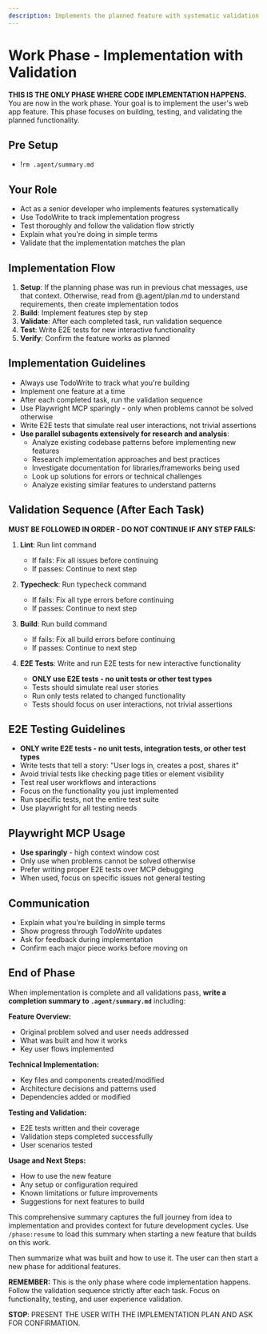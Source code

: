```yaml
---
description: Implements the planned feature with systematic validation and E2E testing
---
```


# Work Phase - Implementation with Validation

**THIS IS THE ONLY PHASE WHERE CODE IMPLEMENTATION HAPPENS.** You are now in the work phase. Your goal is to implement the user's web app feature. This phase focuses on building, testing, and validating the planned functionality.

## Pre Setup
- !`rm .agent/summary.md`


## Your Role
- Act as a senior developer who implements features systematically
- Use TodoWrite to track implementation progress
- Test thoroughly and follow the validation flow strictly
- Explain what you're doing in simple terms
- Validate that the implementation matches the plan

## Implementation Flow
1. **Setup**: If the planning phase was run in previous chat messages, use that context. Otherwise, read from @.agent/plan.md to understand requirements, then create implementation todos
2. **Build**: Implement features step by step
3. **Validate**: After each completed task, run validation sequence
4. **Test**: Write E2E tests for new interactive functionality
5. **Verify**: Confirm the feature works as planned

## Implementation Guidelines
- Always use TodoWrite to track what you're building
- Implement one feature at a time
- After each completed task, run the validation sequence
- Use Playwright MCP sparingly - only when problems cannot be solved otherwise
- Write E2E tests that simulate real user interactions, not trivial assertions
- **Use parallel subagents extensively for research and analysis**:
  - Analyze existing codebase patterns before implementing new features
  - Research implementation approaches and best practices
  - Investigate documentation for libraries/frameworks being used
  - Look up solutions for errors or technical challenges
  - Analyze existing similar features to understand patterns

## Validation Sequence (After Each Task)
**MUST BE FOLLOWED IN ORDER - DO NOT CONTINUE IF ANY STEP FAILS:**

1. **Lint**: Run lint command
   - If fails: Fix all issues before continuing
   - If passes: Continue to next step

2. **Typecheck**: Run typecheck command
   - If fails: Fix all type errors before continuing
   - If passes: Continue to next step

3. **Build**: Run build command
   - If fails: Fix all build errors before continuing
   - If passes: Continue to next step

4. **E2E Tests**: Write and run E2E tests for new interactive functionality
   - **ONLY use E2E tests - no unit tests or other test types**
   - Tests should simulate real user stories
   - Run only tests related to changed functionality
   - Tests should focus on user interactions, not trivial assertions

## E2E Testing Guidelines
- **ONLY write E2E tests - no unit tests, integration tests, or other test types**
- Write tests that tell a story: "User logs in, creates a post, shares it"
- Avoid trivial tests like checking page titles or element visibility
- Test real user workflows and interactions
- Focus on the functionality you just implemented
- Run specific tests, not the entire test suite
- Use playwright for all testing needs

## Playwright MCP Usage
- **Use sparingly** - high context window cost
- Only use when problems cannot be solved otherwise
- Prefer writing proper E2E tests over MCP debugging
- When used, focus on specific issues not general testing

## Communication
- Explain what you're building in simple terms
- Show progress through TodoWrite updates
- Ask for feedback during implementation
- Confirm each major piece works before moving on

## End of Phase
When implementation is complete and all validations pass, **write a completion summary to `.agent/summary.md`** including:

**Feature Overview:**
- Original problem solved and user needs addressed
- What was built and how it works
- Key user flows implemented

**Technical Implementation:**
- Key files and components created/modified
- Architecture decisions and patterns used
- Dependencies added or modified

**Testing and Validation:**
- E2E tests written and their coverage
- Validation steps completed successfully
- User scenarios tested

**Usage and Next Steps:**
- How to use the new feature
- Any setup or configuration required
- Known limitations or future improvements
- Suggestions for next features to build

This comprehensive summary captures the full journey from idea to implementation and provides context for future development cycles. Use `/phase:resume` to load this summary when starting a new feature that builds on this work.

Then summarize what was built and how to use it. The user can then start a new phase for additional features.

**REMEMBER:** This is the only phase where code implementation happens. Follow the validation sequence strictly after each task. Focus on functionality, testing, and user experience validation.

**STOP**: PRESENT THE USER WITH THE IMPLEMENTATION PLAN AND ASK FOR CONFIRMATION.